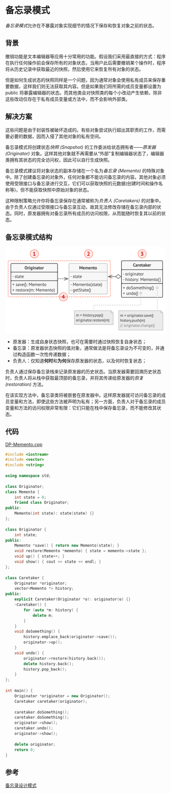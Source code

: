 # 备忘录模式

*备忘录模式*允许在不暴露对象实现细节的情况下保存和恢复对象之前的状态。

## 背景

撤销功能是文本编辑器等应用十分常用的功能。假设我们采用最直接的方式：程序在执行任何操作前会保存所有的对象状态，当用户此后需要撤销某个操作时，程序将从历史记录中获取最近的快照，然后使用它来恢复所有对象的状态。

但是如何生成状态的快照同样是一个问题，因为通常对象会使用私有成员来保存重要数据，这样我们则无法获取其内容。但是如果我们将所需的成员变量都设置为 public 将暴露编辑器的状态。而其他类会对快照类的每个小改动产生依赖，除非这些改动仅存在于私有成员变量或方法中，而不会影响外部类。

## 解决方案

这些问题是由于封装性被破坏造成的。有些对象尝试执行超出其职责的工作，而需要必要的数据，因而入侵了其他对象的私有空间。

备忘录模式将创建状态*快照 (Snapshot)* 的工作委派给状态拥有者——*原发器 (Originator)* 对象。这样其他对象就不再需要从“外部”复制编辑器状态了，编辑器类拥有其状态的完全访问权，因此可以自行生成快照。

备忘录模式建议将对象状态的副本存储在一个名为*备忘录 (Memento)* 的特殊对象中。除了创建备忘录的对象外，任何对象都不能访问备忘录的内容。其他对象必须使用受限接口与备忘录进行交互，它们可以获取快照的元数据(创建时间和操作名称等)，但不能获取快照中原始对象的状态。

这种限制策略允许你将备忘录保存在通常被称为*负责人 (Caretakers)* 的对象中。 由于负责人仅通过受限接口与备忘录互动，故其无法修改存储在备忘录内部的状态。同时，原发器拥有对备忘录所有成员的访问权限，从而能随时恢复其以前的状态。

## 备忘录模式结构

![基于嵌套类的备忘录](../../assets/imgs/DP-memento-recursive.png)

- 原发器：生成自身状态快照，也可在需要时通过快照恢复自身状态；
- 备忘录：原发器状态快照的值对象，通常做法是将备忘录设为不可变的，并通过构造函数一次性传递数据；
- 负责人：仅知道**何时**和**为何**保存原发器的状态，以及何时恢复状态；

负责人通过保存备忘录栈来记录原发器的历史状态。当原发器需要回溯历史状态时，负责人将从栈中获取最顶部的备忘录，并将其传递给原发器的*恢复 (restoration)* 方法。

在该实现方法中，备忘录类将被嵌套在原发器中。这样原发器就可访问备忘录的成员变量和方法，即使这些方法被声明为私有；另一方面，负责人对于备忘录的成员变量和方法的访问权限非常有限：它们只能在栈中保存备忘录，而不能修改其状态。

## 代码

[DP-Memento.cpp](./assets/codes/DP-Memento.cpp)

```C++
#include <iostream>
#include <vector>
#include <string>

using namespace std;

class Originator;
class Memento {
    int state = 0;
    friend class Originator;
public:
    Memento(int state): state(state) {}
};

class Originator {
    int state;
public:
    Memento *save() { return new Memento(state); }
    void restore(Memento *memento) { state = memento->state };
    void up() { state++; }
    void show() { cout << state << endl; }
};

class Caretaker {
    Originator *originator;
    vector<Memento *> history;
public:
    explicit Caretaker(Originator *o): originator(o) {}
    ~Caretaker() {
        for (auto *m: history) {
            delete m;
        }
    }
    void doSomething() {
        history.emplace_back(originator->save());
        originator->up();
    }
    void undo() {
        originator->restore(history.back());
        delete history.back();
        history.pop_back();
    }
};

int main() {
    Originator *originator = new Originator();
    Caretaker caretaker(originator);

    caretaker.doSomething();
    caretaker.doSomething();
    originator->show();
    caretaker.undo();
    originator->show();

    delete originator;
    return 0;
}
```

## 参考

[备忘录设计模式](https://refactoringguru.cn/design-patterns/memento)